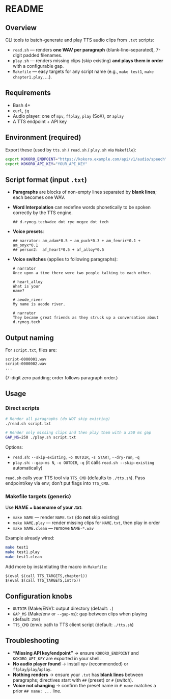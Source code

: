 # README

## Overview

CLI tools to batch-generate and play TTS audio clips from `.txt` scripts:

* `read.sh` — renders **one WAV per paragraph** (blank-line–separated), 7-digit padded filenames.
* `play.sh` — renders missing clips (skip existing) **and plays them in order** with a configurable gap.
* `Makefile` — easy targets for any script name (e.g., `make test1`, `make chapter1.play`, …).

## Requirements

* Bash 4+
* `curl`, `jq`
* Audio player: one of `mpv`, `ffplay`, `play` (SoX), or `aplay`
* A TTS endpoint + API key

## Environment (required)

Export these (used by `tts.sh` / `read.sh` / `play.sh` via `Makefile`):

```bash
export KOKORO_ENDPOINT="https://kokoro.example.com/api/v1/audio/speech"
export KOKORO_API_KEY="YOUR_API_KEY"
```

## Script format (input `.txt`)

* **Paragraphs** are blocks of non-empty lines separated by **blank lines**; each becomes one WAV.
* **Word Interpolation** can redefine words phonetically to be spoken correctly by the TTS engine.
  ```
  ## d.rymcg.tech=dee dot rye mcgee dot tech
  ```
* **Voice presets**:

  ```
  ## narrator: am_adam*0.5 + am_puck*0.3 + am_fenrir*0.1 + am_onyx*0.1
  ## person2:  af_heart*0.5 + af_alloy*0.5
  
* **Voice switches** (applies to following paragraphs):

  ```
  # narrator
  Once upon a time there were two people talking to each other.

  # heart_alloy
  What is your
  name?

  # aeode_river
  My name is aeode river.

  # narrator
  They became great friends as they struck up a conversation about d.rymcg.tech
  ```

## Output naming

For `script.txt`, files are:

```
script-0000001.wav
script-0000002.wav
...
```

(7-digit zero padding; order follows paragraph order.)

## Usage

### Direct scripts

```bash
# Render all paragraphs (do NOT skip existing)
./read.sh script.txt

# Render only missing clips and then play them with a 250 ms gap
GAP_MS=250 ./play.sh script.txt
```

Options:

* `read.sh`: `--skip-existing`, `-o OUTDIR`, `-s START`, `--dry-run`, `-q`
* `play.sh`: `--gap-ms N`, `-o OUTDIR`, `-q` (it calls `read.sh --skip-existing` automatically)

`read.sh` calls your TTS tool via `TTS_CMD` (defaults to `./tts.sh`). Pass endpoint/key via env; don’t put flags into `TTS_CMD`.

### Makefile targets (generic)

Use **NAME = basename of your .txt**:

* `make NAME` — render `NAME.txt` (do **not** skip existing)
* `make NAME.play` — render missing clips for `NAME.txt`, then play in order
* `make NAME.clean` — remove `NAME-*.wav`

Example already wired:

```bash
make test1
make test1.play
make test1.clean
```

Add more by instantiating the macro in `Makefile`:

```make
$(eval $(call TTS_TARGETS,chapter1))
$(eval $(call TTS_TARGETS,intro))
```

## Configuration knobs

* `OUTDIR` (Make/ENV): output directory (default: `.`)
* `GAP_MS` (Make/env or `--gap-ms`): gap between clips when playing (default: `250`)
* `TTS_CMD` (env): path to TTS client script (default: `./tts.sh`)

## Troubleshooting

* **“Missing API key/endpoint”** → ensure `KOKORO_ENDPOINT` and `KOKORO_API_KEY` are exported in your shell.
* **No audio player found** → install `mpv` (recommended) or `ffplay`/`play`/`aplay`.
* **Nothing renders** → ensure your `.txt` has **blank lines** between paragraphs; directives start with `##` (preset) or `#` (switch).
* **Voice not changing** → confirm the preset name in `# name` matches a prior `## name: ...` line.
